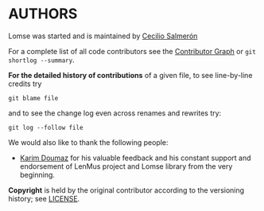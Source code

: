 AUTHORS
=======

Lomse was started and is maintained by [Cecilio Salmerón](https://github.com/cecilios)

For a complete list of all code contributors see the [Contributor Graph][] or
`git shortlog --summary`.

**For the detailed history of contributions** of a given file, to see line-by-line credits try

    git blame file

 and to see the change log even across renames and rewrites try:

    git log --follow file


We would also like to thank the following people:

- [Karim Doumaz](https://github.com/gouchi) for his valuable feedback and
  his constant support and endorsement of LenMus project and Lomse library 
  from the very beginning.


**Copyright** is held by the original contributor according to the 
versioning history; see [LICENSE](LICENSE).


[Contributor Graph]: https://github.com/lenmus/lomse/graphs/contributors
[LICENSE]: https://github.com/lenmus/lomse/blob/master/LICENSE
